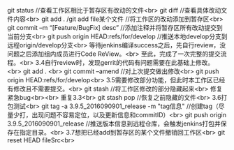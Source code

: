git status  //查看工作区相比于暂存区有改动的文件<br\>
git diff  //查看具体改动文件内容<br\>
git add . /git add file某个文件  //将工作区的改动添加到暂存区<br\>
git commit –m “[Feature/BugFix] desc”  //添加注释并将暂存区所有改动提交到当前分支<br\>
git push origin HEAD:refs/for/develop //推送本地develop分支到远程origin/develop分支<br\>
等待jenkins编译success之后，先自行review，没问题之后添加组内成员进行Code ReView。<br\>
至此，完成了一次完整的提交流程。<br\>
3.4自行review时，发现gerrit的代码有问题需要在此基础上修改。<br\>
git add . <br\>
git commit –amend //对上次提交做出修改<br\>
git push origin HEAD:refs/for/develop<br\>
3.5需要修改部分功能，但此时本工作区已经有修改且不需要提交。<br\>
git stash  //将工作区修改的部分隐藏起来<br\>
修复紧急bug<br\><br\>
重复3.3<br\>
git stash pop  //恢复之前隐藏的文件<br\>
3.6打包测试<br\>
git tag -a 3.9.5_2016090901_release -m "tag信息"  //创建tag（尽量少打，出现问题不容易定位，以及更新信息和commitID）<br\>
git push origin 3.9.5_2016090901_release  //推送版本信息到远程仓库，会触发jenkins打包并保存在指定目录。<br\>
3.7想把已经add到暂存区的某个文件撤销回工作区<br\>
git reset HEAD fileSrc<br\>

